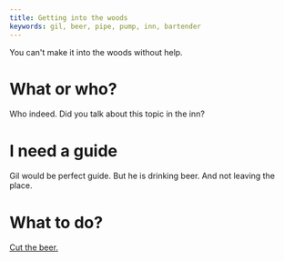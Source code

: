 ```yaml
---
title: Getting into the woods
keywords: gil, beer, pipe, pump, inn, bartender
---
```


You can't make it into the woods without help.

# What or who?
Who indeed. Did you talk about this topic in the inn?

# I need a guide
Gil would be perfect guide. But he is drinking beer. And not leaving the place.

# What to do?
[Cut the beer.](060-beer.md)
